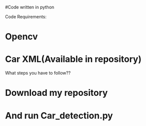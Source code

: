 #Code written in python

Code Requirements:
# Opencv
# Car XML(Available in repository)
What steps you have to follow??
# Download my repository
# And run Car_detection.py
